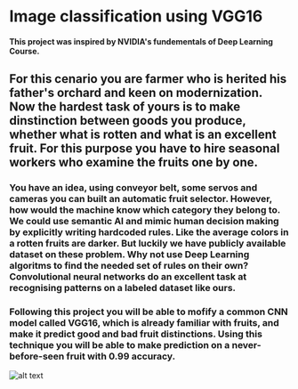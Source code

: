# Image classification using VGG16
#### This project was inspired by NVIDIA's fundementals of Deep Learning Course.

##  For this cenario you are farmer who is herited his father's orchard and keen on modernization. Now the hardest task of yours is to make dinstinction between goods you produce, whether what is rotten and what is an excellent fruit. For this purpose you have to hire seasonal workers who examine the fruits one by one. 

### You have an idea, using conveyor belt, some servos and cameras you can built an automatic fruit selector. However, how would the machine know which category they belong to. We could use semantic AI and mimic human decision making by explicitly writing hardcoded rules. Like the average colors in a rotten fruits are darker. But luckily we have publicly available dataset on these problem. Why not use Deep Learning algoritms to find the needed set of rules on their own? Convolutional neural networks do an excellent task at recognising patterns on a labeled dataset like ours. 

### Following this project you will be able to mofify a common CNN model called VGG16, which is already familiar with fruits, and make it predict good and bad fruit distinctions. Using this technique you will be able to make prediction on a never-before-seen fruit with 0.99 accuracy.


![alt text](https://media.swncdn.com/cms/CW/72596-rotten-fruit-oranges-getty-delfinkina-1200.1200w.tn.jpg "Fruits")
